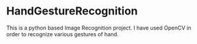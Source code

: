 # HandGestureRecognition
This is a python based Image Recognition project. I have used OpenCV in order to recognize various gestures of hand.
